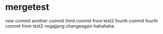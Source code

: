 # mergetest
new commit
another commit
third commit
from test2
fourth commit
fourth commit
from test2
negajjang
changeagain
hahahaha
